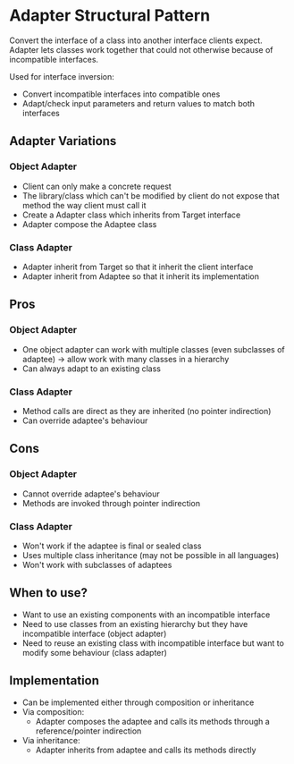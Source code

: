# Adapter Structural Pattern

Convert the interface of a class into another interface clients expect. Adapter
lets classes work together that could not otherwise because of incompatible interfaces.

Used for interface inversion: 
- Convert incompatible interfaces into compatible ones
- Adapt/check input parameters and return values to match both interfaces

## Adapter Variations
### Object Adapter

- Client can only make a concrete request
- The library/class which can't be modified by client do not expose that method the way client must call it
- Create a Adapter class which inherits from Target interface
- Adapter compose the Adaptee class

### Class Adapter

- Adapter inherit from Target so that it inherit the client interface
- Adapter inherit from Adaptee so that it inherit its implementation

## Pros

### Object Adapter

- One object adapter can work with multiple classes (even subclasses of adaptee) -> allow work with many classes in a hierarchy 
- Can always adapt to an existing class

### Class Adapter

- Method calls are direct as they are inherited (no pointer indirection)
- Can override adaptee's behaviour

## Cons

### Object Adapter

- Cannot override adaptee's behaviour
- Methods are invoked through pointer indirection

### Class Adapter

- Won't work if the adaptee is final or sealed class
- Uses multiple class inheritance (may not be possible in all languages)
- Won't work with subclasses of adaptees

## When to use?

- Want to use an existing components with an incompatible interface
- Need to use classes from an existing hierarchy but they have incompatible interface (object adapter)
- Need to reuse an existing class with incompatible interface but want to modify some behaviour (class adapter)

## Implementation

- Can be implemented either through composition or inheritance
- Via composition:
    - Adapter composes the adaptee and calls its methods through a reference/pointer indirection
- Via inheritance:
    - Adapter inherits from adaptee and calls its methods directly

